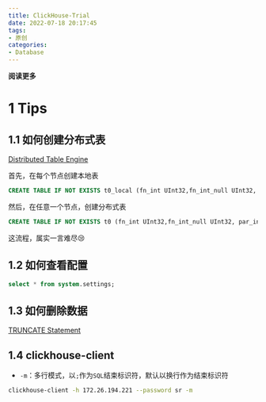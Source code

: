 ```yaml
---
title: ClickHouse-Trial
date: 2022-07-18 20:17:45
tags: 
- 原创
categories: 
- Database
---
```


**阅读更多**

<!--more-->

# 1 Tips

## 1.1 如何创建分布式表

[Distributed Table Engine](https://clickhouse.com/docs/en/engines/table-engines/special/distributed/#distributed-creating-a-table)

首先，在每个节点创建本地表

```sql
CREATE TABLE IF NOT EXISTS t0_local (fn_int UInt32,fn_int_null UInt32, par_int_low UInt32, par_int_high UInt32, par_str_low LowCardinality(String), par_str_high String) ENGINE = MergeTree() PRIMARY KEY (fn_int)
```

然后，在任意一个节点，创建分布式表

```sql
CREATE TABLE IF NOT EXISTS t0 (fn_int UInt32,fn_int_null UInt32, par_int_low UInt32, par_int_high UInt32, par_str_low LowCardinality(String), par_str_high String) ENGINE = Distributed('perftest_3shards_1replicas', 'analytic_1M', 't0_local', fn_int)
```

这流程，属实一言难尽😢

## 1.2 如何查看配置

```sql
select * from system.settings;
```

## 1.3 如何删除数据

[TRUNCATE Statement](https://clickhouse.com/docs/en/sql-reference/statements/truncate/)

## 1.4 clickhouse-client

* `-m`：多行模式，以`;`作为`SQL`结束标识符，默认以换行作为结束标识符

```sh
clickhouse-client -h 172.26.194.221 --password sr -m
```
